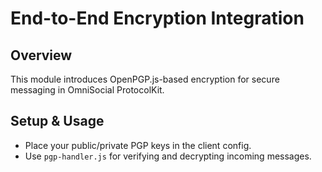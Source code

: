 # End-to-End Encryption Integration

## Overview
This module introduces OpenPGP.js-based encryption for secure messaging in OmniSocial ProtocolKit.

## Setup & Usage
- Place your public/private PGP keys in the client config.
- Use `pgp-handler.js` for verifying and decrypting incoming messages.
